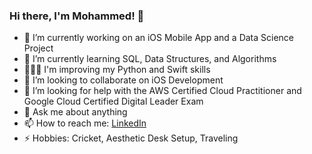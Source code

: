 ### Hi there, I'm Mohammed! 👋

- 🔭 I’m currently working on an iOS Mobile App and a Data Science Project
- 🌱 I’m currently learning SQL, Data Structures, and Algorithms
- 👨🏻‍💻 I'm improving my Python and Swift skills
- 🤝 I’m looking to collaborate on iOS Development
- 🤔 I’m looking for help with the AWS Certified Cloud Practitioner and Google Cloud Certified Digital Leader Exam
- 💬 Ask me about anything
- 📫 How to reach me: [LinkedIn](https://www.linkedin.com/in/mohammed-76/)
- ⚡ Hobbies: Cricket, Aesthetic Desk Setup, Traveling

